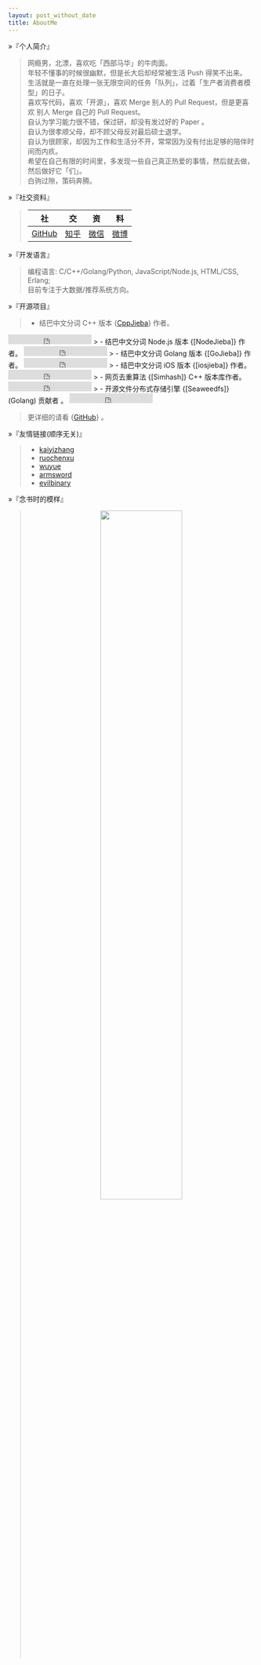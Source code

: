 ```yaml
---
layout: post_without_date
title: AboutMe
---
```


&raquo;『个人简介』

> 网瘾男，北漂，喜欢吃「西部马华」的牛肉面。  
> 年轻不懂事的时候很幽默，但是长大后却经常被生活 Push 得笑不出来。  
> 生活就是一直在处理一张无限空间的任务「队列」，过着「生产者消费者模型」的日子。  
> 喜欢写代码，喜欢「开源」，喜欢 Merge 别人的 Pull Request，但是更喜欢 别人 Merge 自己的 Pull Request。  
> 自认为学习能力很不错，保过研，却没有发过好的 Paper 。  
> 自认为很孝顺父母，却不顾父母反对最后硕士退学。  
> 自认为很顾家，却因为工作和生活分不开，常常因为没有付出足够的陪伴时间而内疚。  
> 希望在自己有限的时间里，多发现一些自己真正热爱的事情，然后就去做，然后做好它「们」。  
> 白驹过隙，策码奔腾。  

&raquo;『社交资料』

> <center>

> |社|交|资|料|
> |:-:|:-:|:-:|:-:|
> | [GitHub] | [知乎] | [微信] | [微博] |

> </center>

&raquo;『开发语言』

> 编程语言: C/C++/Golang/Python, JavaScript/Node.js, HTML/CSS, Erlang;  
> 目前专注于大数据/推荐系统方向。

&raquo;『开源项目』

> - 结巴中文分词 C++ 版本 {[CppJieba]} 作者。
<iframe src="https://ghbtns.com/github-btn.html?user=yanyiwu&repo=cppjieba&type=star&count=true" frameborder="0" scrolling="0" width="170px" height="20px"></iframe>
> - 结巴中文分词 Node.js 版本 {[NodeJieba]} 作者。
<iframe src="https://ghbtns.com/github-btn.html?user=yanyiwu&repo=nodejieba&type=star&count=true" frameborder="0" scrolling="0" width="170px" height="20px"></iframe>
> - 结巴中文分词 Golang 版本 {[GoJieba]} 作者。
<iframe src="https://ghbtns.com/github-btn.html?user=yanyiwu&repo=gojieba&type=star&count=true" frameborder="0" scrolling="0" width="170px" height="20px"></iframe>
> - 结巴中文分词 iOS 版本 {[iosjieba]} 作者。
<iframe src="https://ghbtns.com/github-btn.html?user=yanyiwu&repo=iosjieba&type=star&count=true" frameborder="0" scrolling="0" width="170px" height="20px"></iframe>
> - 网页去重算法 {[Simhash]} C++ 版本库作者。
<iframe src="https://ghbtns.com/github-btn.html?user=yanyiwu&repo=simhash&type=star&count=true" frameborder="0" scrolling="0" width="170px" height="20px"></iframe>
> - 开源文件分布式存储引擎 {[Seaweedfs]}(Golang) 贡献者 。
<iframe src="https://ghbtns.com/github-btn.html?user=chrislusf&repo=seaweedfs&type=star&count=true" frameborder="0" scrolling="0" width="170px" height="20px"></iframe>

> 更详细的请看 {[GitHub]} 。

&raquo;『友情链接(顺序无关)』

> + [kaiyizhang]
> + [ruochenxu]
> + [wuyue]
> + [armsword]
> + [evilbinary]

&raquo;『念书时的模样』

> <center>
> <img src="http://7viirv.com1.z0.glb.clouddn.com/student.jpeg" class="photo" style="width:60%"></img>
> </center>

[Jieba]:https://github.com/fxsjy/jieba
[CppJieba]:http://github.com/yanyiwu/cppjieba
[NodeJieba]:http://github.com/yanyiwu/nodejieba
[GoJieba]:http://github.com/yanyiwu/gojieba
[iosjieba]:http://github.com/yanyiwu/iosjieba
[Seaweedfs]:https://github.com/chrislusf/seaweedfs
[推荐系统的那点事]:http://yanyiwu.com/work/2014/06/01/tuijian-xitong-de-nadianshi.html
[GitHub]:http://github.com/yanyiwu
[golang初体验]:http://yanyiwu.com/work/2014/08/11/golang-chutiyan.html
[Simhash]:http://github.com/yanyiwu/simhash
[Nginx模块开发的那些事]:http://yanyiwu.com/work/2014/09/21/nginx-module-development-stuff.html
[ExJieba]:https://github.com/falood/exjieba
[JiebaR]:https://github.com/qinwf/jiebaR
[许式伟]:http://xushiwei.com/
[影响我一生的两个选择]:http://yanyiwu.com/life/2014/10/11/choices-change-my-life.html
[那些年追过的创业团队]:http://yanyiwu.com/work/2014/08/21/naxienian-startup.html
[ruochenxu]:http://cstdlib.com/
[xushiwei]:http://xushiwei.com/
[armsword]:http://armsword.com
[kaiyizhang]:http://luckykaiyi.com/
[evilbinary]:http://evilbinary.org/
[wuyue]:http://wuyuebupt.github.io/
[微博]:http://weibo.com/buptwyy
[微信]:http://7viirv.com1.z0.glb.clouddn.com/qrcodes_yanyiwu_personal.jpg
[知乎]:http://www.zhihu.com/people/yanyiwu.com
